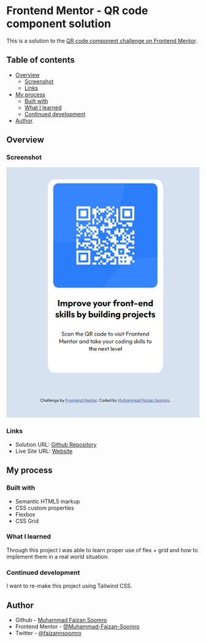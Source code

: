 # Frontend Mentor - QR code component solution

This is a solution to the [QR code component challenge on Frontend Mentor](https://www.frontendmentor.io/challenges/qr-code-component-iux_sIO_H).

## Table of contents

- [Overview](#overview)
  - [Screenshot](#screenshot)
  - [Links](#links)
- [My process](#my-process)
  - [Built with](#built-with)
  - [What I learned](#what-i-learned)
  - [Continued development](#continued-development)
- [Author](#author)

## Overview

### Screenshot

![](./images/screenshot.png)

### Links

- Solution URL: [Github Repository](https://github.com/Muhammad-Faizan-Soomro/QR-Code)
- Live Site URL: [Website](https://muhammad-faizan-soomro.github.io/qr-code/)

## My process

### Built with

- Semantic HTML5 markup
- CSS custom properties
- Flexbox
- CSS Grid

### What I learned

Through this project I was able to learn proper use of flex + grid and how to implement them in a real world situation.

### Continued development

I want to re-make this project using Tailwind CSS.

## Author

- Github - [Muhammad Faizan Soomro](https://github.com/Muhammad-Faizan-Soomro/)
- Frontend Mentor - [@Muhammad-Faizan-Soomro](https://www.frontendmentor.io/profile/Muhammad-Faizan-Soomro)
- Twitter - [@faizannsoomro](https://www.twitter.com/faizannsoomro)
